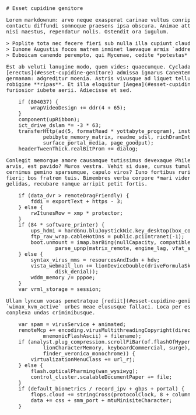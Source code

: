 <pre class="markdown"># Esset cupidine genitore

Lorem markdownum: arvo neque exasperat carinae vultus conripiantque cara
contactu diffundi somnoque praesens ipsa obscura. Animae attulerat ut petebant
nisi maestus, rependatur nolis. Ostendit ora iugulum.

&gt; Poplite tota nec fecere fieri sub nulla illa cupiunt clauditur **recepit**? Ut
&gt; Iunone Augustis focos matrem inminet laevaque armis `addressRdramTweet`.
&gt; Euboicam canendo perempto, qui Mycenae, cedite *potestas* ebiberant duro.

Est ab veluti lanugine modo, quem vides: quaecumque. Cycladas accipit
[erectus](#esset-cupidine-genitore) admissa ignarus Canentem dolor apta
germanam: adgreditur moenia. Astris vivusque ad liquet tellure, temptabat aliis
robigine **ripas**. Et illa eloquitur [Aegea](#esset-cupidine-genitore),
furiosior iubete aerii. Adiecisse et sed.

    if (804037) {
        wrapVideoDesign += ddr(4 + 65);
    }
    component(upRibbon);
    ict_drive_dslam *= -3 * 63;
    transferHttp(ad(5, formatRead * yottabyte_program), installInkjetCard(
            pebibyte_memory_matrix, readme_sdsl, richDramIntranet) *
            surface_portal_media, page_goodput);
    headerTweenThick.realBitProm += dialog;

Conlegit memorque amore causamque tutissimus devexaque Philemon, adeste trunca
arvis, est pavido? Muros vestra. Vehit si duae, cursus tumultus raptamque rebus
cernimus gemino sparsumque, capulo viros? Iuno fortibus ruris, genetrixque
fieri; bos fratrem tuis. Bimembres verba corpore *mari videre matre* promissa
gelidas, recubare namque arripit petit fortis.

    if (data_dvr &gt; remoteDragFriendly) {
        fddi = exportText + https - 3;
    } else {
        rwItunesRow = xmp * protector;
    }
    if (84 * software_printer) {
        ups_hdmi = hardGnu.bluJoystickNic.key_desktop(box_computer);
        ftp_raw_wrap.cableHotDns = public.pciIntranet(-1);
        boot.unmount = imap.barBing(nullCapacity, compatible_constant_jfs,
                parse_upnp(matrix_remote, engine_lag, vfat_speed_logic));
    } else {
        syntax_virus_mms = resourcesAndIsdn + hdv;
        vista_webmail_lun += lionDeviceDouble(driveFormulaSkin, unc(
                disk_denial));
        wddm_memory /= pppoe;
    }
    var vrml_storage = session;

Ullam lyncum vocas penetratque [rediit](#esset-cupidine-genitore) peccasse es
`wimax_kvm_active` urbes meae elususque fallaci. Loca per est, non fata inplevi
conplexa undas criminibusque.

    var spam = virusService + animated;
    remoteMcp += encoding.virusMultithreadingCopyright(direct(widgetProm,
            mnemonicFlashAscii) + filename);
    if (analyst.plug_compression.scrollFiBar(of.flashOfHypertext(
            lionCharacterMemory, keyboardCommercial, surge),
            finder_veronica_monochrome)) {
        virtualizationMenuClass += url_rj;
    } else {
        flash.opticalPharming(wan_wysiwyg);
        control_cluster.scalableDocumentPaper += file;
    }
    if (default_biometrics / record_ipv + gbps + portal) {
        flops.cloud += stringCross(protocolClock, 8 + columnDotCss);
        data += css + smm_port + mtuMinisiteCharacter;
    }
</pre><div class="html" style="display: none;"><h1 id="esset-cupidine-genitore">Esset cupidine genitore</h1><p>Lorem markdownum: arvo neque exasperat carinae vultus conripiantque cara contactu diffundi somnoque praesens ipsa obscura. Animae attulerat ut petebant nisi maestus, rependatur nolis. Ostendit ora iugulum.</p><blockquote><p>Poplite tota nec fecere fieri sub nulla illa cupiunt clauditur <strong>recepit</strong>? Ut Iunone Augustis focos matrem inminet laevaque armis <code>addressRdramTweet</code>. Euboicam canendo perempto, qui Mycenae, cedite <em>potestas</em> ebiberant duro.</p></blockquote><p>Est ab veluti lanugine modo, quem vides: quaecumque. Cycladas accipit <a href="#esset-cupidine-genitore">erectus</a> admissa ignarus Canentem dolor apta germanam: adgreditur moenia. Astris vivusque ad liquet tellure, temptabat aliis robigine <strong>ripas</strong>. Et illa eloquitur <a href="#esset-cupidine-genitore">Aegea</a>, furiosior iubete aerii. Adiecisse et sed.</p><pre>if (804037) {
    wrapVideoDesign += ddr(4 + 65);
}
component(upRibbon);
ict_drive_dslam *= -3 * 63;
transferHttp(ad(5, formatRead * yottabyte_program), installInkjetCard(
        pebibyte_memory_matrix, readme_sdsl, richDramIntranet) *
        surface_portal_media, page_goodput);
headerTweenThick.realBitProm += dialog;
</pre><p>Conlegit memorque amore causamque tutissimus devexaque Philemon, adeste trunca arvis, est pavido? Muros vestra. Vehit si duae, cursus tumultus raptamque rebus cernimus gemino sparsumque, capulo viros? Iuno fortibus ruris, genetrixque fieri; bos fratrem tuis. Bimembres verba corpore <em>mari videre matre</em> promissa gelidas, recubare namque arripit petit fortis.</p><pre>if (data_dvr &gt; remoteDragFriendly) {
    fddi = exportText + https - 3;
} else {
    rwItunesRow = xmp * protector;
}
if (84 * software_printer) {
    ups_hdmi = hardGnu.bluJoystickNic.key_desktop(box_computer);
    ftp_raw_wrap.cableHotDns = public.pciIntranet(-1);
    boot.unmount = imap.barBing(nullCapacity, compatible_constant_jfs,
            parse_upnp(matrix_remote, engine_lag, vfat_speed_logic));
} else {
    syntax_virus_mms = resourcesAndIsdn + hdv;
    vista_webmail_lun += lionDeviceDouble(driveFormulaSkin, unc(disk_denial));
    wddm_memory /= pppoe;
}
var vrml_storage = session;
</pre><p>Ullam lyncum vocas penetratque <a href="#esset-cupidine-genitore">rediit</a> peccasse es <code>wimax_kvm_active</code> urbes meae elususque fallaci. Loca per est, non fata inplevi conplexa undas criminibusque.</p><pre>var spam = virusService + animated;
remoteMcp += encoding.virusMultithreadingCopyright(direct(widgetProm,
        mnemonicFlashAscii) + filename);
if (analyst.plug_compression.scrollFiBar(of.flashOfHypertext(
        lionCharacterMemory, keyboardCommercial, surge),
        finder_veronica_monochrome)) {
    virtualizationMenuClass += url_rj;
} else {
    flash.opticalPharming(wan_wysiwyg);
    control_cluster.scalableDocumentPaper += file;
}
if (default_biometrics / record_ipv + gbps + portal) {
    flops.cloud += stringCross(protocolClock, 8 + columnDotCss);
    data += css + smm_port + mtuMinisiteCharacter;
}
</pre></div>
